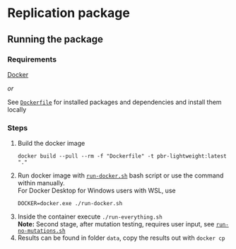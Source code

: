 # Replication package

## Running the package

### Requirements
[Docker](https://www.docker.com/)

*or*

See [`Dockerfile`](./Dockerfile) for installed packages and dependencies
and install them locally

### Steps

1. Build the docker image
    ```shell
    docker build --pull --rm -f "Dockerfile" -t pbr-lightweight:latest "."
    ```
2. Run docker image with [`run-docker.sh`](./run-docker.sh) bash script or use the command within manually.  
    For Docker Desktop for Windows users with WSL, use
    ```shell
    DOCKER=docker.exe ./run-docker.sh
    ```
3. Inside the container execute `./run-everything.sh`  
    **Note:** Second stage, after mutation testing, requires user input, see [`run-no-mutations.sh`](./run-no-mutations.sh)
4. Results can be found in folder `data`, copy the results out with `docker cp`

